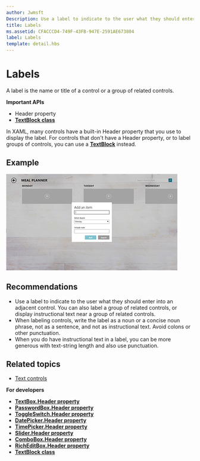 ```yaml
---
author: Jwmsft
Description: Use a label to indicate to the user what they should enter into an adjacent control. You can also label a group of related controls, or display instructional text near a group of related controls.
title: Labels
ms.assetid: CFACCCD4-749F-43FB-947E-2591AE673804
label: Labels
template: detail.hbs
---
```


# Labels

A label is the name or title of a control or a group of related controls.

**Important APIs**

-   Header property
-   [**TextBlock class**](https://msdn.microsoft.com/library/windows/apps/br209652)


In XAML, many controls have a built-in Header property that you use to display the label. For controls that don't have a Header property, or to label groups of controls, you can use a [**TextBlock**](https://msdn.microsoft.com/library/windows/apps/br209652) instead.


## Example


![a screenshot that illustrates the standard label control](images/label-standard.png)

## <span id="Recommendations"></span><span id="recommendations"></span><span id="RECOMMENDATIONS"></span>Recommendations


-   Use a label to indicate to the user what they should enter into an adjacent control. You can also label a group of related controls, or display instructional text near a group of related controls.
-   When labeling controls, write the label as a noun or a concise noun phrase, not as a sentence, and not as instructional text. Avoid colons or other punctuation.
-   When you do have instructional text in a label, you can be more generous with text-string length and also use punctuation.

## <span id="related_topics"></span>Related topics
* [Text controls](text-controls.md)

**For developers**
* [**TextBox.Header property**](https://msdn.microsoft.com/library/windows/apps/dn252861)
* [**PasswordBox.Header property**](https://msdn.microsoft.com/library/windows/apps/dn299051)
* [**ToggleSwitch.Header property**](https://msdn.microsoft.com/library/windows/apps/br209713)
* [**DatePicker.Header property**](https://msdn.microsoft.com/library/windows/apps/dn279460)
* [**TimePicker.Header property**](https://msdn.microsoft.com/library/windows/apps/dn299286)
* [**Slider.Header property**](https://msdn.microsoft.com/library/windows/apps/dn252829)
* [**ComboBox.Header property**](https://msdn.microsoft.com/library/windows/apps/dn279416)
* [**RichEditBox.Header property**](https://msdn.microsoft.com/library/windows/apps/dn252726)
* [**TextBlock class**](https://msdn.microsoft.com/library/windows/apps/br209652)

 

 






<!--HONumber=Jun16_HO3-->


